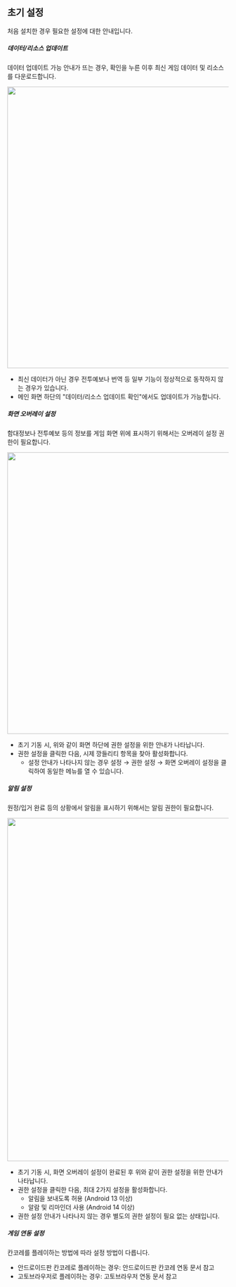 ## 초기 설정
처음 설치한 경우 필요한 설정에 대한 안내입니다.

##### 데이터/리소스 업데이트
데이터 업데이트 가능 안내가 뜨는 경우, 확인을 누른 이후 최신 게임 데이터 및 리소스를 다운로드합니다.

<img src="https://kcanotify-docs.s3.ap-northeast-1.amazonaws.com/ko/data_update.png" width="640"/>

- 최신 데이터가 아닌 경우 전투예보나 번역 등 일부 기능이 정상적으로 동작하지 않는 경우가 있습니다.
- 메인 화면 하단의 <span class="text-primary">"데이터/리소스 업데이트 확인"</span>에서도 업데이트가 가능합니다.

##### 화면 오버레이 설정
함대정보나 전투예보 등의 정보를 게임 화면 위에 표시하기 위해서는 오버레이 설정 권한이 필요합니다.

<img src="https://kcanotify-docs.s3.ap-northeast-1.amazonaws.com/ko/screen_overlay.png" width="640"/>

- 초기 기동 시, 위와 같이 화면 하단에 권한 설정을 위한 안내가 나타납니다.
- <span class="text-primary">권한 설정</span>을 클릭한 다음, 시제 깡들리티 항목을 찾아 활성화합니다.
  - 설정 안내가 나타나지 않는 경우 설정 → 권한 설정 → 화면 오버레이 설정을 클릭하여 동일한 메뉴를 열 수 있습니다.

##### 알림 설정
원정/입거 완료 등의 상황에서 알림을 표시하기 위해서는 알림 권한이 필요합니다.

<img src="https://kcanotify-docs.s3.ap-northeast-1.amazonaws.com/ko/noti_permission.png" width="780"/>

- 초기 기동 시, 화면 오버레이 설정이 완료된 후 위와 같이 권한 설정을 위한 안내가 나타납니다.
- <span class="text-primary">권한 설정</span>을 클릭한 다음, 최대 2가지 설정을 활성화합니다.
  - 알림을 보내도록 허용 (Android 13 이상)
  - 알람 및 리마인더 사용 (Android 14 이상)
- 권한 설정 안내가 나타나지 않는 경우 별도의 권한 설정이 필요 없는 상태입니다.

##### 게임 연동 설정
칸코레를 플레이하는 방법에 따라 설정 방법이 다릅니다.
- 안드로이드판 칸코레로 플레이하는 경우: <span class="link" data-move="officialapp">안드로이드판 칸코레 연동</span> 문서 참고
- 고토브라우저로 플레이하는 경우: <span class="link" data-move="gotobrowser">고토브라우저 연동</span> 문서 참고